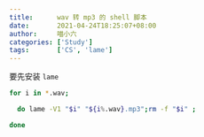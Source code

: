 ```yaml
---
title:      wav 转 mp3 的 shell 脚本
date:       2021-04-24T18:25:07+08:00
author:     喵小六
categories: ['Study']
tags:       ['CS', 'lame']
---
```


要先安装 `lame`

<!--more-->

```sh
for i in *.wav; 

  do lame -V1 "$i" "${i%.wav}.mp3";rm -f "$i" ;

done
```